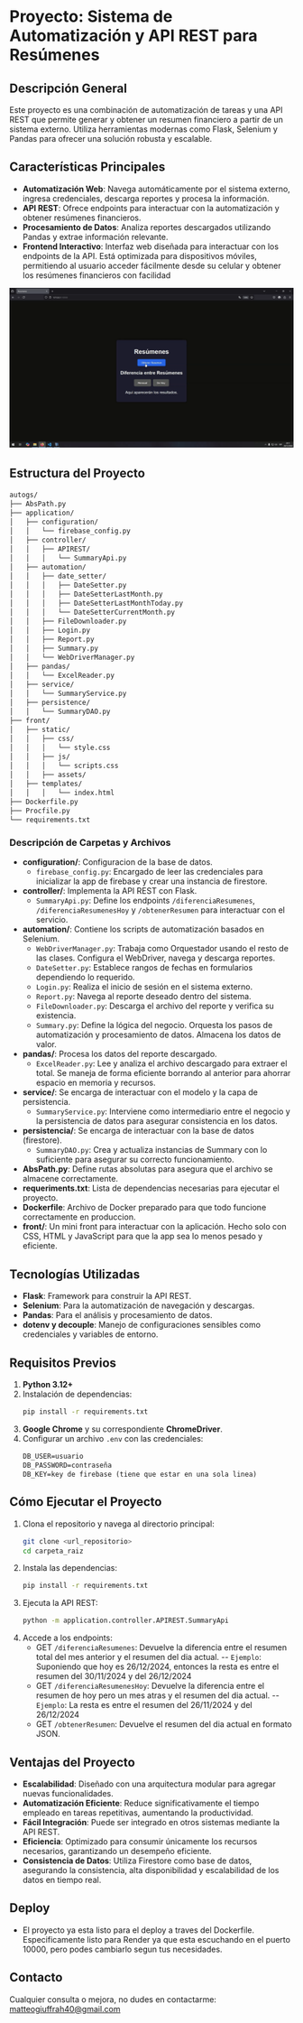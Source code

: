 # Proyecto: Sistema de Automatización y API REST para Resúmenes

## Descripción General
Este proyecto es una combinación de automatización de tareas y una API REST que permite generar y obtener un resumen financiero a partir de un sistema externo. Utiliza herramientas modernas como Flask, Selenium y Pandas para ofrecer una solución robusta y escalable.

## Características Principales
- **Automatización Web**: Navega automáticamente por el sistema externo, ingresa credenciales, descarga reportes y procesa la información.
- **API REST**: Ofrece endpoints para interactuar con la automatización y obtener resúmenes financieros.
- **Procesamiento de Datos**: Analiza reportes descargados utilizando Pandas y extrae información relevante.
- **Frontend Interactivo**: Interfaz web diseñada para interactuar con los endpoints de la API. Está optimizada para dispositivos móviles, 
  permitiendo al usuario acceder fácilmente desde su celular y obtener los resúmenes financieros con facilidad

![Muestra del GIF](./front/static/assets/muestra.gif)


## Estructura del Proyecto
```
autogs/
├── AbsPath.py
├── application/
│   ├── configuration/
│   │   └── firebase_config.py
│   ├── controller/
│   │   ├── APIREST/
│   │   │   └── SummaryApi.py
│   ├── automation/
│   │   ├── date_setter/
│   │   │   ├── DateSetter.py 
│   │   │   ├── DateSetterLastMonth.py
│   │   │   ├── DateSetterLastMonthToday.py
│   │   │   └── DateSetterCurrentMonth.py
│   │   ├── FileDownloader.py
│   │   ├── Login.py
│   │   ├── Report.py
│   │   ├── Summary.py
│   │   └── WebDriverManager.py
│   ├── pandas/
│   │   └── ExcelReader.py
│   ├── service/
│   │   └── SummaryService.py
│   ├── persistence/
│   │   └── SummaryDAO.py
├── front/
│   ├── static/
│   │   ├── css/
│   │   │   └── style.css           
│   │   ├── js/
│   │   │   └── scripts.css  
│   │   ├── assets/
│   ├── templates/
│   │   │   └── index.html
├── Dockerfile.py
├── Procfile.py
└── requirements.txt
```


### Descripción de Carpetas y Archivos
- **configuration/**: Configuracion de la base de datos.
  - `firebase_config.py`: Encargado de leer las credenciales para inicializar la app de firebase y crear una instancia de firestore.  
- **controller/**: Implementa la API REST con Flask.
  - `SummaryApi.py`: Define los endpoints `/diferenciaResumenes`,  `/diferenciaResumenesHoy` y `/obtenerResumen` para interactuar con el servicio.
- **automation/**: Contiene los scripts de automatización basados en Selenium.
  - `WebDriverManager.py`: Trabaja como Orquestador usando el resto de las clases. Configura el WebDriver, navega y descarga reportes.
  - `DateSetter.py`: Establece rangos de fechas en formularios dependiendo lo requerido.
  - `Login.py`: Realiza el inicio de sesión en el sistema externo.
  - `Report.py`: Navega al reporte deseado dentro del sistema.
  - `FileDownloader.py`: Descarga el archivo del reporte y verifica su existencia.
  - `Summary.py`: Define la lógica del negocio. Orquesta los pasos de automatización y procesamiento de datos. Almacena los datos de valor.  
- **pandas/**: Procesa los datos del reporte descargado.
  - `ExcelReader.py`: Lee y analiza el archivo descargado para extraer el total. Se maneja de forma eficiente borrando al anterior 
    para ahorrar espacio en memoria y recursos.
- **service/**: Se encarga de interactuar con el modelo y la capa de persistencia.
  - `SummaryService.py`: Interviene como intermediario entre el negocio y la persistencia de datos para asegurar consistencia en los datos.
- **persistencia/**: Se encarga de interactuar con la base de datos (firestore).
  - `SummaryDAO.py`: Crea y actualiza instancias de Summary con lo suficiente para asegurar su correcto funcionamiento.
- **AbsPath.py**: Define rutas absolutas para asegura que el archivo se almacene correctamente.
- **requeriments.txt**: Lista de dependencias necesarias para ejecutar el proyecto.
- **Dockerfile**: Archivo de Docker preparado para que todo funcione correctamente en produccion. 
- **front/**: Un mini front para interactuar con la aplicación. Hecho solo con CSS, HTML y JavaScript para que la app sea lo menos pesado y eficiente.

## Tecnologías Utilizadas
- **Flask**: Framework para construir la API REST.
- **Selenium**: Para la automatización de navegación y descargas.
- **Pandas**: Para el análisis y procesamiento de datos.
- **dotenv y decouple**: Manejo de configuraciones sensibles como credenciales y variables de entorno.

## Requisitos Previos
1. **Python 3.12+**
2. Instalación de dependencias:
   ```bash
   pip install -r requirements.txt
   ```
3. **Google Chrome** y su correspondiente **ChromeDriver**.
4. Configurar un archivo `.env` con las credenciales:
   ```env
   DB_USER=usuario
   DB_PASSWORD=contraseña
   DB_KEY=key de firebase (tiene que estar en una sola linea)
   ```

## Cómo Ejecutar el Proyecto
1. Clona el repositorio y navega al directorio principal:
   ```bash
   git clone <url_repositorio>
   cd carpeta_raiz
   ```
2. Instala las dependencias:
   ```bash
   pip install -r requirements.txt
   ```
3. Ejecuta la API REST:
   ```bash
   python -m application.controller.APIREST.SummaryApi
   ```
4. Accede a los endpoints:
   - GET `/diferenciaResumenes`: Devuelve la diferencia entre el resumen total del mes anterior y el resumen del dia actual. 
     -- ``Ejemplo``: Suponiendo que hoy es 26/12/2024, entonces la resta es entre el resumen del 30/11/2024 y del 26/12/2024 
   - GET `/diferenciaResumenesHoy`: Devuelve la diferencia entre el resumen de hoy pero un mes atras y el resumen del dia actual.
     -- ``Ejemplo``: La resta es entre el resumen del 26/11/2024 y del 26/12/2024
   - GET `/obtenerResumen`: Devuelve el resumen del dia actual en formato JSON.

## Ventajas del Proyecto
- **Escalabilidad**: Diseñado con una arquitectura modular para agregar nuevas funcionalidades.
- **Automatización Eficiente**: Reduce significativamente el tiempo empleado en tareas repetitivas, aumentando la productividad.
- **Fácil Integración**: Puede ser integrado en otros sistemas mediante la API REST.
- **Eficiencia**: Optimizado para consumir únicamente los recursos necesarios, garantizando un desempeño eficiente.
- **Consistencia de Datos**: Utiliza Firestore como base de datos, asegurando la consistencia, alta disponibilidad y escalabilidad de los datos en tiempo real.

## Deploy
- El proyecto ya esta listo para el deploy a traves del Dockerfile. 
Especificamente listo para Render ya que esta escuchando en el puerto 10000, pero podes cambiarlo segun tus necesidades.

## Contacto
Cualquier consulta o mejora, no dudes en contactarme: matteogiuffrah40@gmail.com


